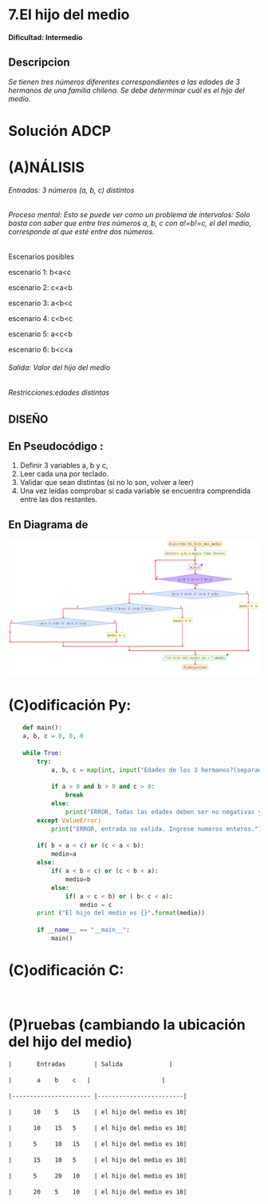 # 7.El hijo del medio
 
#### Dificultad: Intermedio

## Descripcion

*Se tienen tres números diferentes correspondientes a las edades de 3 hermanos de una familia chilena. Se debe determinar cuál es el hijo del medio.*


# Solución ADCP

# (A)NÁLISIS
###### Entradas:  3 números (a, b, c) distintos


###### Proceso mental: Esto se puede ver como un problema de intervalos: Solo basta con saber que entre tres números a, b, c con a!=b!=c, el del medio, corresponde al que esté entre dos números.

Escenarios posibles

escenario 1: b<a<c

escenario 2: c<a<b

escenario 3: a<b<c

escenario 4: c<b<c

escenario 5: a<c<b

escenario 6: b<c<a


###### Salida: Valor del hijo del medio 

###### Restricciones:edades distintas 


## DISEÑO 

## En  Pseudocódigo :
1.	Definir 3 variables a, b y c, 
2.	Leer cada una por teclado.
3.	Validar que sean distintas (si no lo son, volver a leer)
4.	Una vez leídas comprobar si cada variable se encuentra comprendida entre las dos restantes. 

## En Diagrama de 
![](imagen.png)


# (C)odificación Py:
```py
    def main():
    a, b, c = 0, 0, 0
    
    while True:
        try:
            a, b, c = map(int, input("Edades de los 3 hermanos?(separados por un espacio):").split())
            
            if a > 0 and b > 0 and c > 0:
                break
            else:
                print("ERROR, Todas las edades deben ser no negativas y distintas de 0.")
        except ValueError:
            print("ERROR, entrada no valida. Ingrese numeros enteros.")
            
        if( b < a < c) or (c < a < b):
            medio=a
        else:
            if( a < b < c) or (c < b < a):
                medio=b
            else:
                if( a < c < b) or ( b< c < a):
                    medio = c
        print ("El hijo del medio es {}".format(medio))
        
        if __name__ == "__main__":
            main()
```
# (C)odificación C:
```c
    
```
# (P)ruebas (cambiando la ubicación del hijo del medio)
 
    |       Entradas 	    | Salida             |
    
    |       a    b    c   |                    |
    
    |---------------------- |------------------------|
    
    |      10    5    15    | el hijo del medio es 10|
    
    |      10    15   5     | el hijo del medio es 10|
    
    |      5     10   15    | el hijo del medio es 10|
    
    |      15    10   5     | el hijo del medio es 10|
    
    |      5     20   10    | el hijo del medio es 10|
    
    |      20    5    10    | el hijo del medio es 10|


